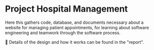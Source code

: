 # Project Hospital Management

Here this gathers code, database, and documents necessary about a website for managing patient appointments, for learning about software engineering and teamwork through the software process.

🚀 Details of the design and how it works can be found in the "report".
